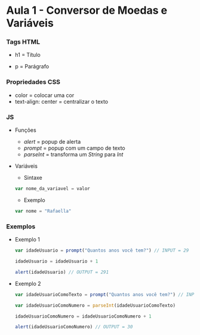 # Aula 1 - Conversor de Moedas e Variáveis

### Tags HTML

* h1 = Título

* p = Parágrafo

### Propriedades CSS

* color = colocar uma cor
* text-align: center = centralizar o texto

### JS

* Funções
    * _alert_ = popup de alerta
    * _prompt_ = popup com um campo de texto
    * _parseInt_ = transforma um _String_ para _Int_

* Variáveis

    * Sintaxe
    ```js
    var nome_da_variavel = valor
    ```

    * Exemplo
    ```js
    var nome = "Rafaella"
    ```

### Exemplos

* Exemplo 1
    ```js
    var idadeUsuario = prompt("Quantos anos você tem?") // INPUT = 29

    idadeUsuario = idadeUsuario + 1

    alert(idadeUsuario) // OUTPUT = 291
    ```

* Exemplo 2
    ```js
    var idadeUsuarioComoTexto = prompt("Quantos anos você tem?") // INPUT = 29

    var idadeUsuarioComoNumero = parseInt(idadeUsuarioComoTexto)

    idadeUsuarioComoNumero = idadeUsuarioComoNumero + 1

    alert(idadeUsuarioComoNumero) // OUTPUT = 30
    ```